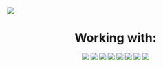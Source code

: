 <!-- <img src="https://i.imgur.com/ZdeYPz2.png"> -->
<img src="https://i.imgur.com/v0zCmSP.png">

<div align="center">
  <h1> Working with: </h1>
  <img src="https://img.shields.io/badge/-Node-black?logo=nodedotjs&style=for-the-badge&logoColor=violet"></img>
  <img src="https://img.shields.io/badge/-Typescript-black?logo=typescript&style=for-the-badge&logoColor=violet"></img>
  <img src="https://img.shields.io/badge/-React-black?logo=react&style=for-the-badge&logoColor=violet"></img>
  <img src="https://img.shields.io/badge/-Express-black?logo=express&style=for-the-badge&logoColor=violet"></img>
  <img src="https://img.shields.io/badge/-Java-black?logo=oracle&style=for-the-badge&logoColor=violet"></img>
  <img src="https://img.shields.io/badge/-SpringBoot-black?logo=springboot&style=for-the-badge&logoColor=violet"></img>
  <img src="https://img.shields.io/badge/-MongoDB-black?logo=mongodb&style=for-the-badge&logoColor=violet"></img>
  <img src="https://img.shields.io/badge/-Solidity-black?logo=solidity&style=for-the-badge&logoColor=violet"></img>
  
</div>
